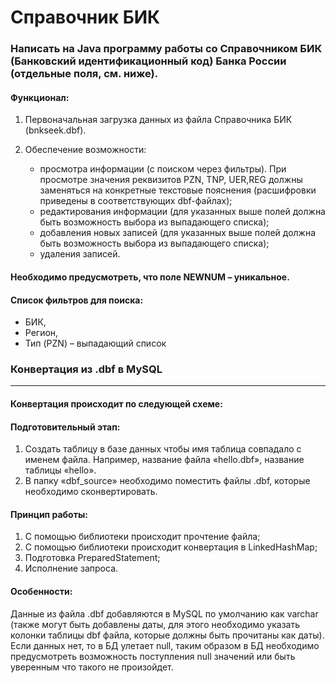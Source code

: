 
# Справочник БИК

### Написать на Java программу работы со Справочником БИК (Банковский идентификационный код) Банка России (отдельные поля, см. ниже). 

#### Функционал:

1. Первоначальная загрузка данных из файла Справочника БИК (bnkseek.dbf).

2. Обеспечение возможности:
     * просмотра информации (с поиском через фильтры). При просмотре значения реквизитов PZN, TNP, UER,REG должны заменяться на конкретные текстовые пояснения (расшифровки приведены в соответствующих dbf-файлах); 
     * редактирования информации (для указанных выше полей должна быть возможность выбора из выпадающего списка);
     * добавления новых записей (для указанных выше полей должна быть возможность выбора из выпадающего списка);
     * удаления записей.

#### Необходимо предусмотреть, что поле NEWNUM – уникальное.

#### Cписок фильтров для поиска:
* БИК,
* Регион,
* Тип (PZN) – выпадающий список


### Конвертация из .dbf в MySQL
------

#### Конвертация происходит по следующей схеме:
#### Подготовительный этап:
1.	Создать таблицу в базе данных чтобы имя таблица совпадало с именем файла. Например, название файла «hello.dbf», название таблицы «hello».  
2.	В папку «dbf_source» необходимо поместить файлы .dbf, которые необходимо сконвертировать.

#### Принцип работы: 
1.	С помощью библиотеки происходит прочтение файла; 
2.	С помощью библиотеки происходит конвертация в LinkedHashMap;
3.	Подготовка PreparedStatement;
4.	Исполнение запроса.

#### Особенности:
Данные из файла .dbf добавляются в MySQL по умолчанию как varchar (также могут быть добавлены даты, для этого необходимо указать колонки таблицы dbf файла, которые должны быть прочитаны как даты). Если данных нет, то в БД улетает null, таким образом в БД необходимо предусмотреть возможность поступления null значений или быть уверенным что такого не произойдет.
